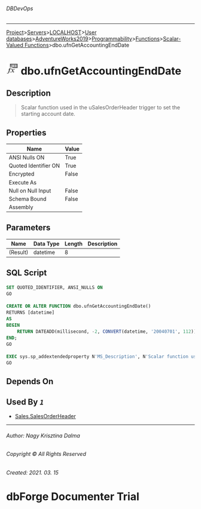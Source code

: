 ###### DBDevOps
___
[Project](../../../../../../../startpage.md)>[Servers](../../../../../../Servers.md)>[LOCALHOST](../../../../../LOCALHOST.md)>[User databases](../../../../UserDatabases.md)>[AdventureWorks2019](../../../AdventureWorks2019.md)>[Programmability](../../Programmability.md)>[Functions](../Functions.md)>[Scalar-Valued Functions](ScalarValuedFunctions.md)>dbo.ufnGetAccountingEndDate


# ![logo](../../../../../../../Images/scalarfunction.svg) dbo.ufnGetAccountingEndDate

## <a name="#Description"></a>Description
> Scalar function used in the uSalesOrderHeader trigger to set the starting account date.
## <a name="#Properties"></a>Properties
|Name|Value|
|---|---|
|ANSI Nulls ON|True|
|Quoted Identifier ON|True|
|Encrypted|False|
|Execute As||
|Null on Null Input|False|
|Schema Bound|False|
|Assembly||


## <a name="#Parameters"></a>Parameters
|Name|Data Type|Length|Description
|---|---|---|---
|(Result)|datetime|8||

## <a name="#SqlScript"></a>SQL Script
```SQL
SET QUOTED_IDENTIFIER, ANSI_NULLS ON
GO

CREATE OR ALTER FUNCTION dbo.ufnGetAccountingEndDate()
RETURNS [datetime] 
AS 
BEGIN
    RETURN DATEADD(millisecond, -2, CONVERT(datetime, '20040701', 112));
END;
GO

EXEC sys.sp_addextendedproperty N'MS_Description', N'Scalar function used in the uSalesOrderHeader trigger to set the starting account date.', 'SCHEMA', N'dbo', 'FUNCTION', N'ufnGetAccountingEndDate'
GO
```

## <a name="#DependsOn"></a>Depends On


## <a name="#UsedBy"></a>Used By _`1`_
- [Sales.SalesOrderHeader](../../../Tables/Sales.SalesOrderHeader.md)


___
###### Author: Nagy Krisztina Dalma
###### Copyright © All Rights Reserved
###### Created: 2021. 03. 15

# dbForge Documenter Trial